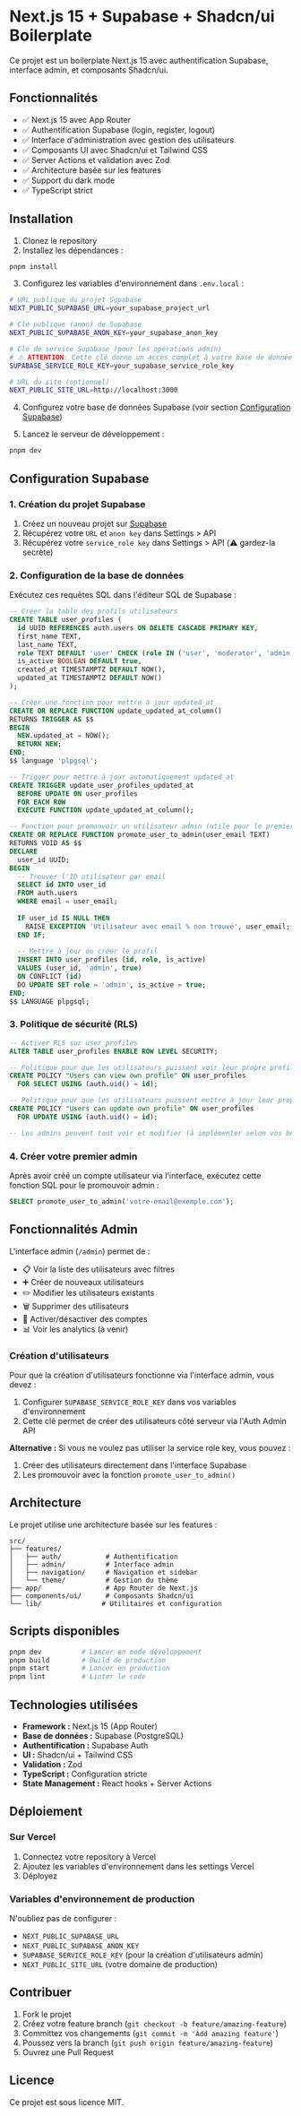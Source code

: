 # Next.js 15 + Supabase + Shadcn/ui Boilerplate

Ce projet est un boilerplate Next.js 15 avec authentification Supabase, interface admin, et composants Shadcn/ui.

## Fonctionnalités

- ✅ Next.js 15 avec App Router
- ✅ Authentification Supabase (login, register, logout)
- ✅ Interface d'administration avec gestion des utilisateurs
- ✅ Composants UI avec Shadcn/ui et Tailwind CSS
- ✅ Server Actions et validation avec Zod
- ✅ Architecture basée sur les features
- ✅ Support du dark mode
- ✅ TypeScript strict

## Installation

1. Clonez le repository
2. Installez les dépendances :

```bash
pnpm install
```

3. Configurez les variables d'environnement dans `.env.local` :

```bash
# URL publique du projet Supabase
NEXT_PUBLIC_SUPABASE_URL=your_supabase_project_url

# Clé publique (anon) de Supabase
NEXT_PUBLIC_SUPABASE_ANON_KEY=your_supabase_anon_key

# Clé de service Supabase (pour les opérations admin)
# ⚠️ ATTENTION: Cette clé donne un accès complet à votre base de données
SUPABASE_SERVICE_ROLE_KEY=your_supabase_service_role_key

# URL du site (optionnel)
NEXT_PUBLIC_SITE_URL=http://localhost:3000
```

4. Configurez votre base de données Supabase (voir section [Configuration Supabase](#configuration-supabase))

5. Lancez le serveur de développement :

```bash
pnpm dev
```

## Configuration Supabase

### 1. Création du projet Supabase

1. Créez un nouveau projet sur [Supabase](https://supabase.com)
2. Récupérez votre `URL` et `anon key` dans Settings > API
3. Récupérez votre `service_role key` dans Settings > API (⚠️ gardez-la secrète)

### 2. Configuration de la base de données

Exécutez ces requêtes SQL dans l'éditeur SQL de Supabase :

```sql
-- Créer la table des profils utilisateurs
CREATE TABLE user_profiles (
  id UUID REFERENCES auth.users ON DELETE CASCADE PRIMARY KEY,
  first_name TEXT,
  last_name TEXT,
  role TEXT DEFAULT 'user' CHECK (role IN ('user', 'moderator', 'admin', 'super_admin')),
  is_active BOOLEAN DEFAULT true,
  created_at TIMESTAMPTZ DEFAULT NOW(),
  updated_at TIMESTAMPTZ DEFAULT NOW()
);

-- Créer une fonction pour mettre à jour updated_at
CREATE OR REPLACE FUNCTION update_updated_at_column()
RETURNS TRIGGER AS $$
BEGIN
  NEW.updated_at = NOW();
  RETURN NEW;
END;
$$ language 'plpgsql';

-- Trigger pour mettre à jour automatiquement updated_at
CREATE TRIGGER update_user_profiles_updated_at
  BEFORE UPDATE ON user_profiles
  FOR EACH ROW
  EXECUTE FUNCTION update_updated_at_column();

-- Fonction pour promouvoir un utilisateur admin (utile pour le premier admin)
CREATE OR REPLACE FUNCTION promote_user_to_admin(user_email TEXT)
RETURNS VOID AS $$
DECLARE
  user_id UUID;
BEGIN
  -- Trouver l'ID utilisateur par email
  SELECT id INTO user_id 
  FROM auth.users 
  WHERE email = user_email;
  
  IF user_id IS NULL THEN
    RAISE EXCEPTION 'Utilisateur avec email % non trouvé', user_email;
  END IF;
  
  -- Mettre à jour ou créer le profil
  INSERT INTO user_profiles (id, role, is_active)
  VALUES (user_id, 'admin', true)
  ON CONFLICT (id) 
  DO UPDATE SET role = 'admin', is_active = true;
END;
$$ LANGUAGE plpgsql;
```

### 3. Politique de sécurité (RLS)

```sql
-- Activer RLS sur user_profiles
ALTER TABLE user_profiles ENABLE ROW LEVEL SECURITY;

-- Politique pour que les utilisateurs puissent voir leur propre profil
CREATE POLICY "Users can view own profile" ON user_profiles
  FOR SELECT USING (auth.uid() = id);

-- Politique pour que les utilisateurs puissent mettre à jour leur propre profil
CREATE POLICY "Users can update own profile" ON user_profiles
  FOR UPDATE USING (auth.uid() = id);

-- Les admins peuvent tout voir et modifier (à implémenter selon vos besoins)
```

### 4. Créer votre premier admin

Après avoir créé un compte utilisateur via l'interface, exécutez cette fonction SQL pour le promouvoir admin :

```sql
SELECT promote_user_to_admin('votre-email@exemple.com');
```

## Fonctionnalités Admin

L'interface admin (`/admin`) permet de :

- 📋 Voir la liste des utilisateurs avec filtres
- ➕ Créer de nouveaux utilisateurs
- ✏️ Modifier les utilisateurs existants
- 🗑️ Supprimer des utilisateurs
- 🔄 Activer/désactiver des comptes
- 📊 Voir les analytics (à venir)

### Création d'utilisateurs

Pour que la création d'utilisateurs fonctionne via l'interface admin, vous devez :

1. Configurer `SUPABASE_SERVICE_ROLE_KEY` dans vos variables d'environnement
2. Cette clé permet de créer des utilisateurs côté serveur via l'Auth Admin API

**Alternative :** Si vous ne voulez pas utiliser la service role key, vous pouvez :
1. Créer des utilisateurs directement dans l'interface Supabase
2. Les promouvoir avec la fonction `promote_user_to_admin()`

## Architecture

Le projet utilise une architecture basée sur les features :

```
src/
├── features/
│   ├── auth/           # Authentification
│   ├── admin/          # Interface admin
│   ├── navigation/     # Navigation et sidebar
│   └── theme/          # Gestion du thème
├── app/                # App Router de Next.js
├── components/ui/      # Composants Shadcn/ui
└── lib/               # Utilitaires et configuration
```

## Scripts disponibles

```bash
pnpm dev          # Lancer en mode développement
pnpm build        # Build de production
pnpm start        # Lancer en production
pnpm lint         # Linter le code
```

## Technologies utilisées

- **Framework :** Next.js 15 (App Router)
- **Base de données :** Supabase (PostgreSQL)
- **Authentification :** Supabase Auth
- **UI :** Shadcn/ui + Tailwind CSS
- **Validation :** Zod
- **TypeScript :** Configuration stricte
- **State Management :** React hooks + Server Actions

## Déploiement

### Sur Vercel

1. Connectez votre repository à Vercel
2. Ajoutez les variables d'environnement dans les settings Vercel
3. Déployez

### Variables d'environnement de production

N'oubliez pas de configurer :
- `NEXT_PUBLIC_SUPABASE_URL`
- `NEXT_PUBLIC_SUPABASE_ANON_KEY`
- `SUPABASE_SERVICE_ROLE_KEY` (pour la création d'utilisateurs admin)
- `NEXT_PUBLIC_SITE_URL` (votre domaine de production)

## Contribuer

1. Fork le projet
2. Créez votre feature branch (`git checkout -b feature/amazing-feature`)
3. Committez vos changements (`git commit -m 'Add amazing feature'`)
4. Poussez vers la branch (`git push origin feature/amazing-feature`)
5. Ouvrez une Pull Request

## Licence

Ce projet est sous licence MIT.
